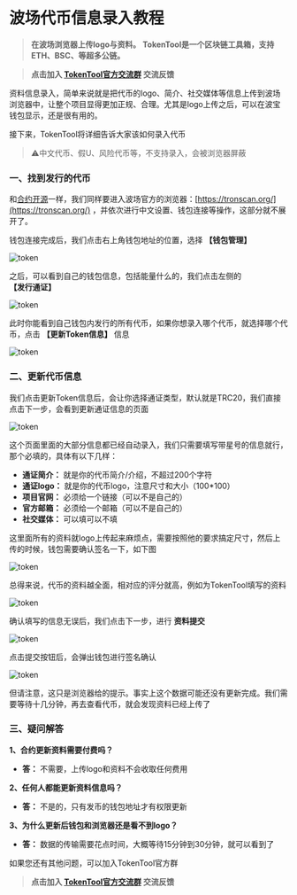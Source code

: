 # 波场代币信息录入教程


> **在波场浏览器上传logo与资料。**
> **TokenTool是一个区块链工具箱，支持ETH、BSC、等超多公链。**


> **点击加入 [TokenTool官方交流群](https://t.me/tokentool_app) 交流反馈**

资料信息录入，简单来说就是把代币的logo、简介、社交媒体等信息上传到波场浏览器中，让整个项目显得更加正规、合理。尤其是logo上传之后，可以在波宝钱包显示，还是很有用的。

接下来，TokenTool将详细告诉大家该如何录入代币



> ⚠️中文代币、假U、风险代币等，不支持录入，会被浏览器屏蔽

###  

### 一、找到发行的代币

和[合约开源](https://docs.tokentools.app/tron/verify-contract)一样，我们同样要进入波场官方的浏览器：[https://tronscan.org/](https://tronscan.org/) ，并依次进行中文设置、钱包连接等操作，这部分就不展开了。

钱包连接完成后，我们点击右上角钱包地址的位置，选择 **【钱包管理】**



![token](../.gitbook/assets/tron/info/1.png)



之后，可以看到自己的钱包信息，包括能量什么的，我们点击左侧的 **【发行通证】**

![token](../.gitbook/assets/tron/info/2.png)



此时你能看到自己钱包内发行的所有代币，如果你想录入哪个代币，就选择哪个代币，点击 **【更新Token信息】** 信息



![token](../.gitbook/assets/tron/info/3.png)

### 二、更新代币信息

我们点击更新Token信息后，会让你选择通证类型，默认就是TRC20，我们直接点击下一步，会看到更新通证信息的页面

![token](../.gitbook/assets/tron/info/4.png)


这个页面里面的大部分信息都已经自动录入，我们只需要填写带星号的信息就行，那个必填的，具体有以下几样：

- **通证简介：** 就是你的代币简介/介绍，不超过200个字符
- **通证logo：** 就是你的代币logo，注意尺寸和大小（100*100）
- **项目官网：** 必须给一个链接（可以不是自己的）
- **官方邮箱：** 必须给一个邮箱（可以不是自己的）
- **社交媒体：** 可以填可以不填

这里面所有的资料就logo上传起来麻烦点，需要按照他的要求搞定尺寸，然后上传的时候，钱包需要确认签名一下，如下图

![token](../.gitbook/assets/tron/info/6.png)

总得来说，代币的资料越全面，相对应的评分就高，例如为TokenTool填写的资料

![token](../.gitbook/assets/tron/info/7.png)

确认填写的信息无误后，我们点击下一步，进行 **资料提交**

![token](../.gitbook/assets/tron/info/8.png)

点击提交按钮后，会弹出钱包进行签名确认

![token](../.gitbook/assets/tron/info/9.png)



但请注意，这只是浏览器给的提示。事实上这个数据可能还没有更新完成。我们需要等待十几分钟，再去查看代币，就会发现资料已经上传了



###  三、疑问解答

**1、合约更新资料需要付费吗？**

- **答：** 不需要，上传logo和资料不会收取任何费用

**2、任何人都能更新资料信息吗？**

- **答：** 不是的，只有发币的钱包地址才有权限更新

**3、为什么更新后钱包和浏览器还是看不到logo？**

- **答：** 数据的传输需要花点时间，大概等待15分钟到30分钟，就可以看到了



如果您还有其他问题，可以加入TokenTool官方群

> **点击加入 [TokenTool官方交流群](https://t.me/tokentool_app) 交流反馈**